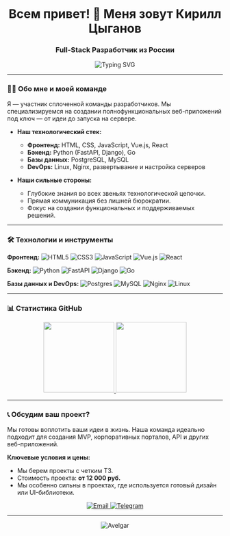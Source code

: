 <h1 align="center">Всем привет! 👋 Меня зовут Кирилл Цыганов</h1>
<h3 align="center">Full-Stack Разработчик из России</h3>

<p align="center">
  <img src="https://readme-typing-svg.demolab.com?font=Fira+Code&pause=1000&color=27A4F7&center=true&vCenter=true&width=435&lines=Full-Stack+Developer;Python%2FGo+Backend;Vue.js%2FReact+Frontend;DevOps+Enthusiast" alt="Typing SVG" />
</p>


---

### 👨‍💻 Обо мне и моей команде

Я — участник сплоченной команды разработчиков. Мы специализируемся на создании полнофункциональных веб-приложений под ключ — от идеи до запуска на сервере.

*   **Наш технологический стек:**
    *   **Фронтенд:** HTML, CSS, JavaScript, Vue.js, React
    *   **Бэкенд:** Python (FastAPI, Django), Go
    *   **Базы данных:** PostgreSQL, MySQL
    *   **DevOps:** Linux, Nginx, развертывание и настройка серверов

*   **Наши сильные стороны:**
    *   Глубокие знания во всех звеньях технологической цепочки.
    *   Прямая коммуникация без лишней бюрократии.
    *   Фокус на создании функциональных и поддерживаемых решений.

---

### 🛠 Технологии и инструменты

**Фронтенд:**
![HTML5](https://img.shields.io/badge/html5-%23E34F26.svg?style=for-the-badge&logo=html5&logoColor=white)
![CSS3](https://img.shields.io/badge/css3-%231572B6.svg?style=for-the-badge&logo=css3&logoColor=white)
![JavaScript](https://img.shields.io/badge/javascript-%23323330.svg?style=for-the-badge&logo=javascript&logoColor=%23F7DF1E)
![Vue.js](https://img.shields.io/badge/vuejs-%2335495e.svg?style=for-the-badge&logo=vuedotjs&logoColor=%234FC08D)
![React](https://img.shields.io/badge/react-%2320232a.svg?style=for-the-badge&logo=react&logoColor=%2361DAFB)

**Бэкенд:**
![Python](https://img.shields.io/badge/python-3670A0?style=for-the-badge&logo=python&logoColor=ffdd54)
![FastAPI](https://img.shields.io/badge/FastAPI-005571?style=for-the-badge&logo=fastapi)
![Django](https://img.shields.io/badge/django-%23092E20.svg?style=for-the-badge&logo=django&logoColor=white)
![Go](https://img.shields.io/badge/go-%2300ADD8.svg?style=for-the-badge&logo=go&logoColor=white)

**Базы данных и DevOps:**
![Postgres](https://img.shields.io/badge/postgres-%23316192.svg?style=for-the-badge&logo=postgresql&logoColor=white)
![MySQL](https://img.shields.io/badge/mysql-%2300f.svg?style=for-the-badge&logo=mysql&logoColor=white)
![Nginx](https://img.shields.io/badge/nginx-%23009639.svg?style=for-the-badge&logo=nginx&logoColor=white)
![Linux](https://img.shields.io/badge/Linux-FCC624?style=for-the-badge&logo=linux&logoColor=black)

---

### 📊 Статистика GitHub

<p align="center">
  <a href="https://github.com/anuraghazra/github-readme-stats">
    <img height="165" src="https://github-readme-stats.vercel.app/api?username=Avelgar&show_icons=true&theme=react&hide_border=true&count_private=true&locale=ru" />
  </a>
  <a href="https://github.com/anuraghazra/github-readme-stats">
    <img height="165" src="https://github-readme-stats.vercel.app/api/top-langs/?username=Avelgar&layout=compact&theme=react&hide_border=true&langs_count=8&locale=ru" />
  </a>
</p>

---

### 📞 Обсудим ваш проект?

Мы готовы воплотить ваши идеи в жизнь. Наша команда идеально подходит для создания MVP, корпоративных порталов, API и других веб-приложений.

**Ключевые условия и цены:**
*   Мы берем проекты с четким ТЗ.
*   Стоимость проекта: **от 12 000 руб.**
*   Мы особенно сильны в проектах, где используется готовый дизайн или UI-библиотеки.

<p align="center">
  <a href="mailto:kirill.tsyganov@gmail.com">
    <img src="https://img.shields.io/badge/Email-%23D14836?style=for-the-badge&logo=gmail&logoColor=white" alt="Email">
  </a>
  <a href="https://t.me/aatroxlmao">
    <img src="https://img.shields.io/badge/Telegram-%232CA5E0?style=for-the-badge&logo=telegram&logoColor=white" alt="Telegram">
  </a>
</p>

---

<p align="center">
  <img src="https://komarev.com/ghpvc/?username=Avelgar&label=Profile%20views&color=0e75b6&style=flat" alt="Avelgar" />
</p>
